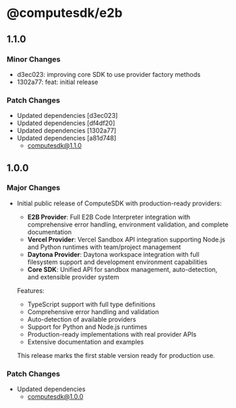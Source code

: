 # @computesdk/e2b

## 1.1.0

### Minor Changes

- d3ec023: improving core SDK to use provider factory methods
- 1302a77: feat: initial release

### Patch Changes

- Updated dependencies [d3ec023]
- Updated dependencies [df4df20]
- Updated dependencies [1302a77]
- Updated dependencies [a81d748]
  - computesdk@1.1.0

## 1.0.0

### Major Changes

- Initial public release of ComputeSDK with production-ready providers:

  - **E2B Provider**: Full E2B Code Interpreter integration with comprehensive error handling, environment validation, and complete documentation
  - **Vercel Provider**: Vercel Sandbox API integration supporting Node.js and Python runtimes with team/project management
  - **Daytona Provider**: Daytona workspace integration with full filesystem support and development environment capabilities
  - **Core SDK**: Unified API for sandbox management, auto-detection, and extensible provider system

  Features:

  - TypeScript support with full type definitions
  - Comprehensive error handling and validation
  - Auto-detection of available providers
  - Support for Python and Node.js runtimes
  - Production-ready implementations with real provider APIs
  - Extensive documentation and examples

  This release marks the first stable version ready for production use.

### Patch Changes

- Updated dependencies
  - computesdk@1.0.0
